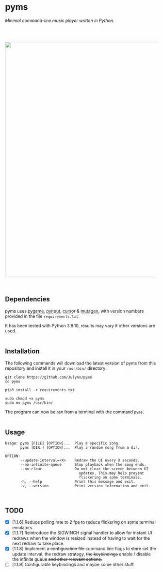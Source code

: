 # pyms
*Minimal command-line music player written in Python.*
<br><br>

<br>
<p align="center">  
  <img width="772" src="https://i.imgur.com/EKkATuW.png">
</p>
<br>

## Dependencies
pyms uses [pygame](https://pypi.org/project/pygame/), [pynput](https://pypi.org/project/pynput/), [cursor](https://pypi.org/project/cursor/) & [mutagen](https://pypi.org/project/mutagen/), with version numbers provided in the file `requirements.txt`.

It has been tested with Python 3.8.10, results may vary if other versions are used.
<br><br>

## Installation
The following commands will download the latest version of pyms from this repository 
and install it in your `/usr/bin/` directory:
```
git clone https://github.com/Julynx/pyms
cd pyms
```
```
pip3 install -r requirements.txt
```
```
sudo chmod +x pyms
sudo mv pyms /usr/bin/
```
The program can now be ran from a terminal with the command `pyms`.
<br><br>

## Usage
```
Usage: pyms [FILE] [OPTION]...  Play a specific song.
       pyms [DIR.] [OPTION]...  Play a random song from a dir.

OPTION:
       --update-interval=<X>    Redraw the UI every X seconds.
       --no-infinite-queue      Stop playback when the song ends.
       --no-clear               Do not clear the screen between UI
                                  updates. This may help prevent
                                  flickering on some terminals.
       -h, --help               Print this message and exit.
       -v, --version            Print version information and exit.
```
<br>

## TODO
- [x] [1.1.6] Reduce polling rate to 2 fps to reduce flickering on some terminal emulators.
- [x] [1.1.7] Reintroduce the SIGWINCH signal handler to allow for instant UI redraws when the window is resized instead of having to wait for the next redraw to take place.
- [x] [1.1.8] Implement ~~a configuration file~~ command line flags to ~~store~~ set the update interval, the redraw strategy, ~~the keybindings~~ enable / disable the infinite queue ~~and other relevant options.~~
- [ ] [1.1.9] Configurable keybindings and maybe some other stuff.
